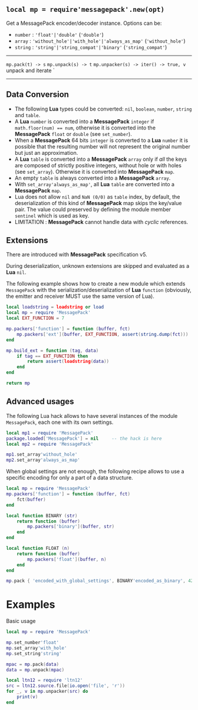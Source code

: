 
## `local mp = require'messagepack'.new(opt)`

Get a MessagePack encoder/decoder instance. Options can be:

  * `number` : `'float'|'double'` (`'double'`)
  * `array`  : `'without_hole'|'with_hole'|'always_as_map'` (`'without_hole'`)
  * `string` : `'string'|'string_compat'|'binary'` (`'string_compat'`)

------------------------------------------ -----------------------------------
`mp.pack(t) -> s`
`mp.unpack(s) -> t`
`mp.unpacker(s) -> iter() -> true, v`      unpack and iterate
`
------------------------------------------ -----------------------------------

## Data Conversion

- The following __Lua__ types could be converted:
  `nil`, `boolean`, `number`, `string` and `table`.
- A __Lua__ `number` is converted into a __MessagePack__ `integer`
  if `math.floor(num) == num`, otherwise it is converted
  into the __MessagePack__ `float` or `double` (see `set_number`).
- When a __MessagePack__ 64 bits `integer` is converted to a __Lua__ `number`
  it is possible that the resulting number will not represent the original number but just an approximation.
- A __Lua__ `table` is converted into a __MessagePack__ `array`
  only if _all_ the keys are composed of strictly positive integers,
  without hole or with holes (see `set_array`).
  Otherwise it is converted into __MessagePack__ `map`.
- An empty `table` is always converted into a __MessagePack__ `array`.
- With `set_array'always_as_map'`,
  all __Lua__ `table` are converted into a __MessagePack__ `map`.
- Lua does not allow `nil` and `NaN (0/0)` as `table` index, by default,
  the deserialization of this kind of __MessagePack__ map skips the key/value pair.
  The value could preserved by defining the module member `sentinel` which is used as key.
- LIMITATION : __MessagePack__ cannot handle data with _cyclic_ references.

## Extensions

There are introduced with __MessagePack__ specification v5.

During deserialization, unknown extensions are skipped
and evaluated as a __Lua__ `nil`.

The following example shows how to create a new module
which extends `MessagePack` with the serialization/deserialization
of __Lua__ `function` (obviously,
the emitter and receiver MUST use the same version of Lua).

```lua
local loadstring = loadstring or load
local mp = require 'MessagePack'
local EXT_FUNCTION = 7

mp.packers['function'] = function (buffer, fct)
    mp.packers['ext'](buffer, EXT_FUNCTION, assert(string.dump(fct)))
end

mp.build_ext = function (tag, data)
    if tag == EXT_FUNCTION then
        return assert(loadstring(data))
    end
end

return mp
```

## Advanced usages

The following Lua hack allows to have several instances
of the module `MessagePack`, each one with its own settings.

```lua
local mp1 = require 'MessagePack'
package.loaded['MessagePack'] = nil     -- the hack is here
local mp2 = require 'MessagePack'

mp1.set_array'without_hole'
mp2.set_array'always_as_map'
```

When global settings are not enough,
the following recipe allows to use a specific encoding
for only a part of a data structure.

```lua
local mp = require 'MessagePack'
mp.packers['function'] = function (buffer, fct)
    fct(buffer)
end

local function BINARY (str)
    return function (buffer)
        mp.packers['binary'](buffer, str)
    end
end

local function FLOAT (n)
    return function (buffer)
        mp.packers['float'](buffer, n)
    end
end

mp.pack { 'encoded_with_global_settings', BINARY'encoded_as_binary', 42, FLOAT(42) }
```

# Examples

Basic usage

```lua
local mp = require 'MessagePack'

mp.set_number'float'
mp.set_array'with_hole'
mp.set_string'string'

mpac = mp.pack(data)
data = mp.unpack(mpac)

local ltn12 = require 'ltn12'
src = ltn12.source.file(io.open('file', 'r'))
for _, v in mp.unpacker(src) do
    print(v)
end
```
